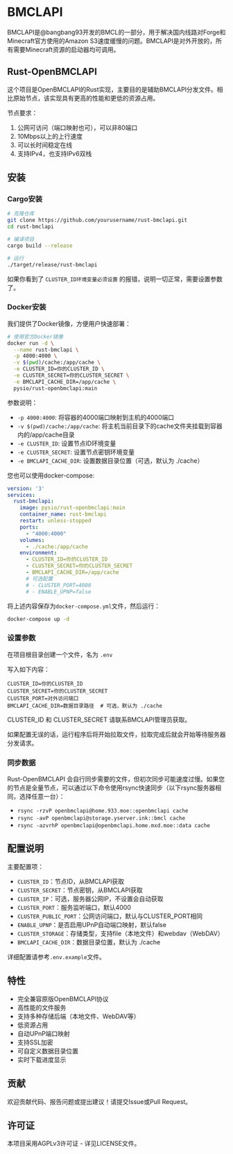 # BMCLAPI

BMCLAPI是@bangbang93开发的BMCL的一部分，用于解决国内线路对Forge和Minecraft官方使用的Amazon S3速度缓慢的问题。BMCLAPI是对外开放的，所有需要Minecraft资源的启动器均可调用。

## Rust-OpenBMCLAPI

这个项目是OpenBMCLAPI的Rust实现，主要目的是辅助BMCLAPI分发文件。相比原始节点，该实现具有更高的性能和更低的资源占用。

节点要求：

1. 公网可访问（端口映射也可），可以非80端口
2. 10Mbps以上的上行速度
3. 可以长时间稳定在线
4. 支持IPv4，也支持IPv6双栈

## 安装

### Cargo安装

```bash
# 克隆仓库
git clone https://github.com/yourusername/rust-bmclapi.git
cd rust-bmclapi

# 编译项目
cargo build --release

# 运行
./target/release/rust-bmclapi
```

如果你看到了 `CLUSTER_ID环境变量必须设置` 的报错，说明一切正常，需要设置参数了。

### Docker安装

我们提供了Docker镜像，方便用户快速部署：

```bash
# 使用官方Docker镜像
docker run -d \
  --name rust-bmclapi \
  -p 4000:4000 \
  -v $(pwd)/cache:/app/cache \
  -e CLUSTER_ID=你的CLUSTER_ID \
  -e CLUSTER_SECRET=你的CLUSTER_SECRET \
  -e BMCLAPI_CACHE_DIR=/app/cache \
  pysio/rust-openbmclapi:main
```

参数说明：

- `-p 4000:4000`: 将容器的4000端口映射到主机的4000端口
- `-v $(pwd)/cache:/app/cache`: 将主机当前目录下的cache文件夹挂载到容器内的/app/cache目录
- `-e CLUSTER_ID`: 设置节点ID环境变量
- `-e CLUSTER_SECRET`: 设置节点密钥环境变量
- `-e BMCLAPI_CACHE_DIR`: 设置数据目录位置（可选，默认为 ./cache）

您也可以使用docker-compose:

```yaml
version: '3'
services:
  rust-bmclapi:
    image: pysio/rust-openbmclapi:main
    container_name: rust-bmclapi
    restart: unless-stopped
    ports:
      - "4000:4000"
    volumes:
      - ./cache:/app/cache
    environment:
      - CLUSTER_ID=你的CLUSTER_ID
      - CLUSTER_SECRET=你的CLUSTER_SECRET
      - BMCLAPI_CACHE_DIR=/app/cache
      # 可选配置
      # - CLUSTER_PORT=4000
      # - ENABLE_UPNP=false
```

将上述内容保存为`docker-compose.yml`文件，然后运行：

```bash
docker-compose up -d
```

### 设置参数

在项目根目录创建一个文件，名为 `.env`

写入如下内容：

```env
CLUSTER_ID=你的CLUSTER_ID
CLUSTER_SECRET=你的CLUSTER_SECRET
CLUSTER_PORT=对外访问端口
BMCLAPI_CACHE_DIR=数据目录路径  # 可选，默认为 ./cache
```

CLUSTER_ID 和 CLUSTER_SECRET 请联系BMCLAPI管理员获取。

如果配置无误的话，运行程序后将开始拉取文件，拉取完成后就会开始等待服务器分发请求。

### 同步数据

Rust-OpenBMCLAPI 会自行同步需要的文件，但初次同步可能速度过慢。如果您的节点是全量节点，可以通过以下命令使用rsync快速同步（以下rsync服务器相同，选择任意一台）：

- `rsync -rzvP openbmclapi@home.933.moe::openbmclapi cache`
- `rsync -avP openbmclapi@storage.yserver.ink::bmcl cache`
- `rsync -azvrhP openbmclapi@openbmclapi.home.mxd.moe::data cache`

## 配置说明

主要配置项：

- `CLUSTER_ID`：节点ID，从BMCLAPI获取
- `CLUSTER_SECRET`：节点密钥，从BMCLAPI获取
- `CLUSTER_IP`：可选，服务器公网IP，不设置会自动获取
- `CLUSTER_PORT`：服务监听端口，默认4000
- `CLUSTER_PUBLIC_PORT`：公网访问端口，默认与CLUSTER_PORT相同
- `ENABLE_UPNP`：是否启用UPnP自动端口映射，默认false
- `CLUSTER_STORAGE`：存储类型，支持file（本地文件）和webdav（WebDAV）
- `BMCLAPI_CACHE_DIR`：数据目录位置，默认为 ./cache

详细配置请参考`.env.example`文件。

## 特性

- 完全兼容原版OpenBMCLAPI协议
- 高性能的文件服务
- 支持多种存储后端（本地文件、WebDAV等）
- 低资源占用
- 自动UPnP端口映射
- 支持SSL加密
- 可自定义数据目录位置
- 实时下载进度显示

## 贡献

欢迎贡献代码、报告问题或提出建议！请提交Issue或Pull Request。

## 许可证

本项目采用AGPLv3许可证 - 详见LICENSE文件。
